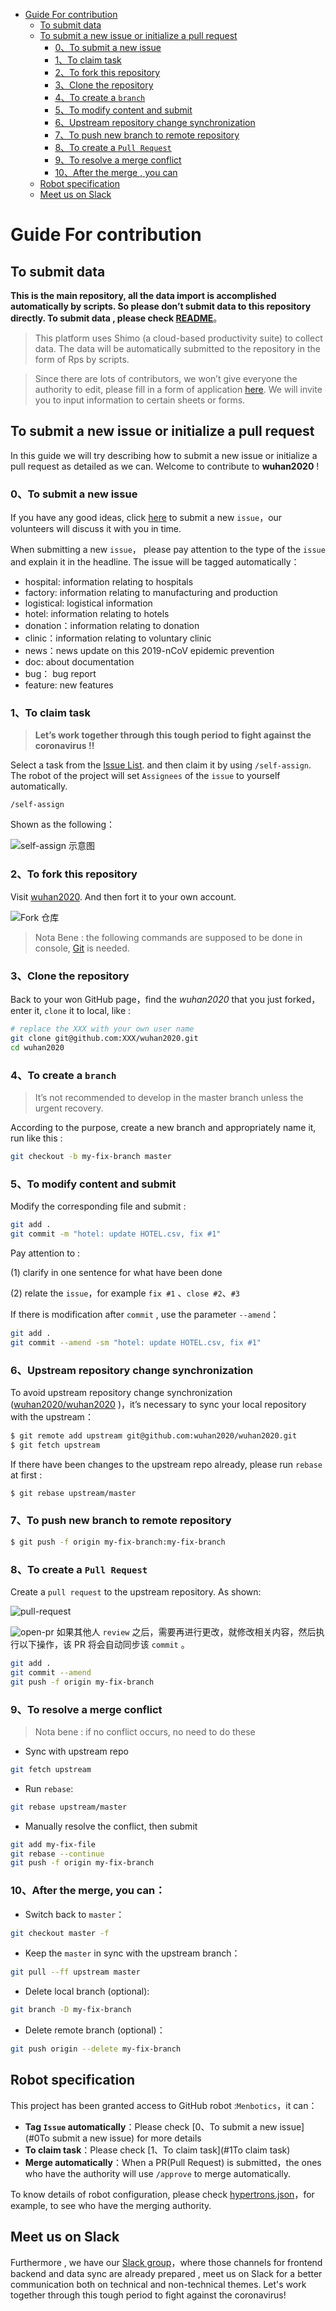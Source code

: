 <!-- TOC -->

- [Guide For contribution](#Guide-For-contribution)
  - [To submit data](#To-submit-data)
  - [To submit a new issue or initialize a pull request](#To-submit-a-new-issue-or-initialize-a-pull-request)
    - [0、To submit a new issue](#0To-submit-a-new-issue)
    - [1、To claim task](#1To-claim-task)
    - [2、To fork this repository](#2To-fork-this-repository)
    - [3、Clone the repository](#3Clone-the-repository)
    - [4、To create a `branch`](#4To-create-a-branch)
    - [5、To modify content and submit](#5To-modify-content-and-submit)
    - [6、Upstream repository change synchronization](#6Upstream-repository-change-synchronization)
    - [7、To push new branch to remote repository](#7To-push-new-branch-to-remote-repository)
    - [8、To create a `Pull Request`](#8To-create-a-`Pull-Request`)
    - [9、To resolve a merge conflict](#9To-resolve-a-merge-conflict)
    - [10、After the merge , you can](#10After-the-merge-,-you-can)
  - [Robot specification](#Robot-specification)
  - [Meet us on Slack](#Meet-us-on-Slack)

<!-- /TOC -->

# Guide For contribution
## To submit data
**This is the main repository, all the data import is accomplished automatically by scripts. So please don’t submit data to this repository directly. To submit data , please check [README](../../zh-cn/dev/README.md)**。

> This platform uses Shimo (a cloud-based productivity suite) to collect data. The data will be automatically submitted to the repository in the form of Rps by scripts.

> Since there are lots of contributors, we won’t give everyone the authority
to edit, please fill in a form of application [here](https://shimo.im/forms/YVJkGrGCWwQPTpqY/fill). We will invite you to input information to certain sheets or forms.


## To submit a new issue or initialize a pull request
In this guide we will try describing how to submit a new issue or initialize a pull request as detailed as we can. Welcome to contribute to **wuhan2020** !

### 0、To submit a new issue

If you have any good ideas, click [here](https://github.com/wuhan2020/wuhan2020/issues) to submit a new `issue`，our volunteers will discuss it with you in time.

When submitting a new `issue`， please pay attention to the type of the `issue` and explain it in the headline. The issue will be tagged automatically：

-   hospital: information relating to hospitals
-   factory: information relating to manufacturing and production
-   logistical: logistical information
-   hotel: information relating to hotels
-   donation：information relating to donation
-   clinic：information relating to voluntary clinic
-   news：news update on this 2019-nCoV epidemic prevention
-   doc: about documentation
-   bug： bug report
-   feature: new features

### 1、To claim task

> **Let’s work together through this tough period to fight against the coronavirus !!**

Select a task from the [Issue List](https://github.com/wuhan2020/wuhan2020/issues). and then claim it by using `/self-assign`. The robot of the project will set `Assignees` of the `issue` to yourself automatically.

```
/self-assign
```

Shown as the following：

![self-assign 示意图](/images/docs/self-assign.png)

### 2、To fork this repository

Visit [wuhan2020](https://github.com/wuhan2020/wuhan2020). And then fort it to your own account.

![Fork 仓库](/images/docs/fork-repo.png)

> Nota Bene :  the following commands are supposed to be done in console, [Git](https://git-scm.com/) is needed.

### 3、Clone the repository

Back to your won GitHub page，find the _wuhan2020_ that you just forked，enter it, `clone` it to local, like :

```bash
# replace the XXX with your own user name
git clone git@github.com:XXX/wuhan2020.git
cd wuhan2020
```

### 4、To create a `branch`

> It’s not recommended to develop in the master branch unless the urgent recovery.

According to the purpose, create a new branch and appropriately name it, run like this :

```bash
git checkout -b my-fix-branch master
```

### 5、To modify content and submit

Modify the corresponding file and submit :

```bash
git add .
git commit -m "hotel: update HOTEL.csv, fix #1"
```

Pay attention to :

(1) clarify in one sentence for what have been done

(2) relate the `issue`，for example `fix #1` 、`close #2`、`#3`

If there is modification after `commit` , use the parameter `--amend`：

```bash
git add .
git commit --amend -sm "hotel: update HOTEL.csv, fix #1"
```

### 6、Upstream repository change synchronization

To avoid upstream repository change synchronization ([wuhan2020/wuhan2020](https://github.com/wuhan2020/wuhan2020) )，it’s necessary to sync your local repository with the upstream：

```bash
$ git remote add upstream git@github.com:wuhan2020/wuhan2020.git
$ git fetch upstream
```

If there have been changes to the upstream repo already, please run `rebase` at first :

```bash
$ git rebase upstream/master
```

### 7、To push new branch to remote repository

```bash
$ git push -f origin my-fix-branch:my-fix-branch
```

### 8、To create a `Pull Request`

Create a `pull request` to the upstream repository. As shown:

![pull-request](/images/docs/pull-request.png)

![open-pr](/images/docs/open-pr.png)
如果其他人 `review` 之后，需要再进行更改，就修改相关内容，然后执行以下操作，该 PR 将会自动同步该 `commit` 。

```bash
git add .
git commit --amend
git push -f origin my-fix-branch
```

### 9、To resolve a merge conflict

> Nota bene : if no conflict occurs, no need to do these

-   Sync with upstream repo

```bash
git fetch upstream
```

-   Run `rebase`:

```bash
git rebase upstream/master
```

-   Manually resolve the conflict, then submit

```bash
git add my-fix-file
git rebase --continue
git push -f origin my-fix-branch
```

### 10、After the merge, you can：

-   Switch back to `master`：

```bash
git checkout master -f
```

-   Keep the `master` in sync with the upstream branch：

```bash
git pull --ff upstream master
```

-   Delete local branch (optional):

```bash
git branch -D my-fix-branch
```

-   Delete remote branch (optional)：

```bash
git push origin --delete my-fix-branch
```

## Robot specification

This project has been granted access to GitHub robot :`Menbotics`，it can：

-   **Tag `Issue` automatically**：Please check [0、To submit a new issue](#0To submit a new issue) for more details
-   **To claim task**：Please check [1、To claim task](#1To claim task)
-   **Merge automatically**：When a PR(Pull Request) is submitted，the ones who have the authority will use `/approve`  to merge automatically.

To know details of robot configuration, please check [hypertrons.json](./.github/hypertrons.json)，for example, to see who have the merging authority.

## Meet us on Slack

Furthermore , we have our [Slack group](https://join.slack.com/t/wuhan2020/shared_invite/enQtOTI2NTU1NzU3MTM2LWQ1YjIzMDllYjYzYTE1OTNhMWU4OTZkOGYzOGJhOWM2MzdlMjgwMmZiOWEzYTQwNmJkZDI4OWRmM2Q2ZDM1MTc)，where those channels for frontend backend and data sync are already prepared , meet us on Slack for a better communication both on technical and non-technical themes.
Let's work together through this tough period to fight against the coronavirus!
